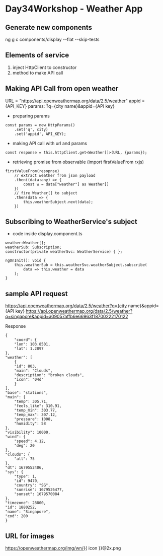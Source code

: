 # Day34Workshop - Weather App

## Generate new components
ng g c components/display --flat --skip-tests

## Elements of service
1. inject HttpClient to constructor
2. method to make API call

## Making API Call from open weather
URL = "https://api.openweathermap.org/data/2.5/weather"
appid = {API_KEY}
params: ?q={city name}&appid={API key}
- preparing params
```
const params = new HttpParams()
    .set('q', city)
    .set('appid', API_KEY);
```
- making API call with url and params
```
const response = this.httpClient.get<Weather[]>(URL, {params});
```
- retrieving promise from observable (import firstValueFrom rxjs)
```
firstValueFrom(resopnse)
    // extract weather from json payload
    .then((data:any) => {
        const w = data["weather"] as Weather[]
    })
    // fire Weather[] to subject
    .then(data => {
        this.weatherSubject.next(data);
    })
```

## Subscribing to WeatherService's subject 
- code inside display.component.ts
```
weather:Weather[];
weatherSub: Subscription;
constructor(private weatherSvc: WeatherService) { };

ngOnInit(): void {
    this.weatherSub = this.weatherSvc.weatherSubject.subscribe(
        data => this.weather = data
    );
}

```

## sample API request
https://api.openweathermap.org/data/2.5/weather?q={city name}&appid={API key}
https://api.openweathermap.org/data/2.5/weather?q=singapore&appid=a09057affb6e66963f18700222170122

Response 
```
{
    "coord": {
    "lon": 103.8501,
    "lat": 1.2897
},
"weather": [
    {
    "id": 803,
    "main": "Clouds",
    "description": "broken clouds",
    "icon": "04d"
    }
],
"base": "stations",
"main": {
    "temp": 305.71,
    "feels_like": 310.91,
    "temp_min": 303.77,
    "temp_max": 307.12,
    "pressure": 1008,
    "humidity": 58
},
"visibility": 10000,
"wind": {
    "speed": 4.12,
    "deg": 20
},
"clouds": {
    "all": 75
},
"dt": 1679552406,
"sys": {
    "type": 1,
    "id": 9470,
    "country": "SG",
    "sunrise": 1679526477,
    "sunset": 1679570084
},
"timezone": 28800,
"id": 1880252,
"name": "Singapore",
"cod": 200
}
```

## URL for images
https://openweathermap.org/img/wn/{{ icon }}@2x.png